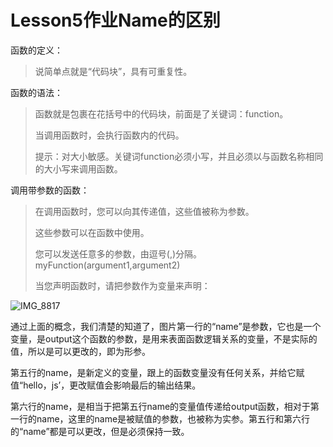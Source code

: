 # Lesson5作业Name的区别

函数的定义：

> 说简单点就是“代码块”，具有可重复性。

函数的语法：

> 函数就是包裹在花括号中的代码块，前面是了关键词：function。
>
> 当调用函数时，会执行函数内的代码。
>
> 提示：对大小敏感。关键词function必须小写，并且必须以与函数名称相同的大小写来调用函数。

调用带参数的函数：

> 在调用函数时，您可以向其传递值，这些值被称为参数。
>
> 这些参数可以在函数中使用。
>
> 您可以发送任意多的参数，由逗号(,)分隔。myFunction(argument1,argument2)
>
> 当您声明函数时，请把参数作为变量来声明：

![IMG_8817](/Users/chenguoqiang/Downloads/IMG_8817.PNG)

通过上面的概念，我们清楚的知道了，图片第一行的“name”是参数，它也是一个变量，是output这个函数的参数，是用来表面函数逻辑关系的变量，不是实际的值，所以是可以更改的，即为形参。

第五行的name，是新定义的变量，跟上的函数变量没有任何关系，并给它赋值“hello，js’，更改赋值会影响最后的输出结果。

第六行的name，是相当于把第五行name的变量值传递给output函数，相对于第一行的name，这里的name是被赋值的参数，也被称为实参。第五行和第六行的“name”都是可以更改，但是必须保持一致。